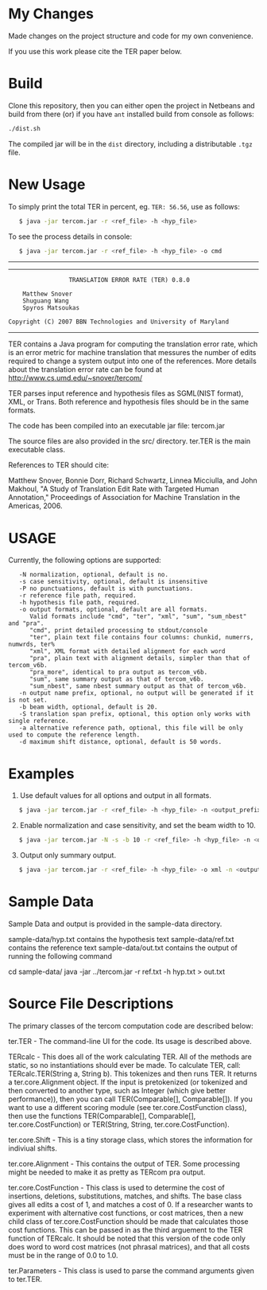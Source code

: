 My Changes
==========

Made changes on the project structure and code for my own convenience.

If you use this work please cite the TER paper below.

Build
=====

Clone this repository, then you can either open the project in Netbeans and build from there (or) if you have `ant` installed build from console as follows:

``` bash
./dist.sh
```

The compiled jar will be in the `dist` directory, including a distributable `.tgz` file.

New Usage
=========

To simply print the total TER in percent, eg. `TER: 56.56`, use as follows:

```bash
   $ java -jar tercom.jar -r <ref_file> -h <hyp_file>
```

To see the process details in console:

```bash
   $ java -jar tercom.jar -r <ref_file> -h <hyp_file> -o cmd
```


---

------------------------------------------------------------------------
                     TRANSLATION ERROR RATE (TER) 0.8.0

        Matthew Snover
        Shuguang Wang
        Spyros Matsoukas

	Copyright (C) 2007 BBN Technologies and University of Maryland      
------------------------------------------------------------------------

TER contains a Java program for computing the translation error rate,
which is an error metric for machine translation that messures the number of 
edits required to change a system output into one of the references. More details
about the translation error rate can be found at 
http://www.cs.umd.edu/~snover/tercom/

TER parses input reference and hypothesis files as SGML(NIST format), XML,
or Trans. Both reference and hypothesis files should be in the same formats.

The code has been compiled into an executable jar file: tercom.jar

The source files are also provided in the src/ directory.  ter.TER is the main executable class. 

References to TER should cite:

Matthew Snover, Bonnie Dorr, Richard Schwartz, Linnea Micciulla, and
John Makhoul, "A Study of Translation Edit Rate with Targeted Human
Annotation," Proceedings of Association for Machine Translation in the
Americas, 2006.

USAGE
=====

Currently, the following options are supported:

```
   -N normalization, optional, default is no.
   -s case sensitivity, optional, default is insensitive
   -P no punctuations, default is with punctuations.
   -r reference file path, required.
   -h hypothesis file path, required.
   -o output formats, optional, default are all formats.
      Valid formats include "cmd", "ter", "xml", "sum", "sum_nbest" and "pra".
      "cmd", print detailed processing to stdout/console
      "ter", plain text file contains four columns: chunkid, numerrs, numwrds, ter%
      "xml", XML format with detailed alignment for each word
      "pra", plain text with alignment details, simpler than that of tercom_v6b.
      "pra_more", identical to pra output as tercom_v6b.
      "sum", same summary output as that of tercom_v6b.
      "sum_nbest", same nbest summary output as that of tercom_v6b. 
   -n output name prefix, optional, no output will be generated if it is not set.
   -b beam width, optional, default is 20.
   -S translation span prefix, optional, this option only works with single reference.
   -a alternative reference path, optional, this file will be only used to compute the reference length.
   -d maximum shift distance, optional, default is 50 words.   
```

Examples
========
1. Use default values for all options and output in all formats.

```bash
   $ java -jar tercom.jar -r <ref_file> -h <hyp_file> -n <output_prefix>
```

2. Enable normalization and case sensitivity, and set the beam width
   to 10.

```bash
   $ java -jar tercom.jar -N -s -b 10 -r <ref_file> -h <hyp_file> -n <output_prefix>
```

3. Output only summary output.

```bash
   $ java -jar tercom.jar -r <ref_file> -h <hyp_file> -o xml -n <output_prefix>
```

Sample Data
===========

Sample Data and output is provided in the sample-data directory.

sample-data/hyp.txt contains the hypothesis text
sample-data/ref.txt contains the reference text
sample-data/out.txt contains the output of running the following command

cd sample-data/
java -jar ../tercom.jar -r ref.txt -h hyp.txt > out.txt

Source File Descriptions
========================

The primary classes of the tercom computation code are described below:

ter.TER - The command-line UI for the code.  Its usage is described above.

TERcalc - This does all of the work calculating TER.  All of the
methods are static, so no instantiations should ever be made.  To
calculate TER, call: TERcalc.TER(String a, String b).  This tokenizes
and then runs TER.  It returns a ter.core.Alignment object.  If the input is
pretokenized (or tokenized and then converted to another type, such as
Integer (which give better performance)), then you can call
TER(Comparable[], Comparable[]).  If you want to use a different
scoring module (see ter.core.CostFunction class), then use the functions
TER(Comparable[], Comparable[], ter.core.CostFunction) or TER(String, String,
ter.core.CostFunction).

ter.core.Shift - This is a tiny storage class, which stores the information
for indiviual shifts.

ter.core.Alignment - This contains the output of TER.  Some processing might
be needed to make it as pretty as TERcom pra output.

ter.core.CostFunction - This class is used to determine the cost of insertions,
deletions, substitutions, matches, and shifts.  The base class gives
all edits a cost of 1, and matches a cost of 0.  If a researcher wants
to experiment with alternative cost functions, or cost matrices, then
a new child class of ter.core.CostFunction should be made that calculates those cost functions. This can be passed in as the third arguement to the TER
function of TERcalc. It should be noted that this version of the code
only does word to word cost matrices (not phrasal matrices), and that
all costs must be in the range of 0.0 to 1.0.

ter.Parameters - This class is used to parse the command arguments given to ter.TER.